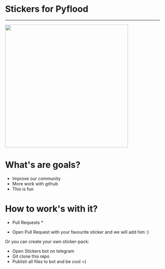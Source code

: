 # Stickers for Pyflood 

----

<p float="left">
  <img src="https://github.com/NameEgor/python_flood_stickers/blob/main/photo_2021-09-26%2018.05.00.jpeg?raw=true" width="400">

</p>



# What's are goals?

- Improve our community 
- More work with github
- This is fun  


# How to work's with it? 

* Pull Requests *
- Open Pull Request with your favourite sticker and we will add him :)

Or you can create your own sticker-pack:

- Open Stickers bot on telegram
- Git clone this repo 
- Publish all files to bot and be cool =)
